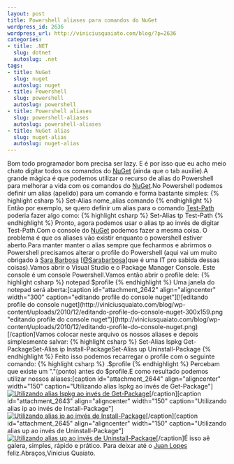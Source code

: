 ```yaml
--- 
layout: post
title: Powershell aliases para comandos do NuGet
wordpress_id: 2636
wordpress_url: http://viniciusquaiato.com/blog/?p=2636
categories: 
- title: .NET
  slug: dotnet
  autoslug: .net
tags: 
- title: NuGet
  slug: nuget
  autoslug: nuget
- title: Powershell
  slug: powershell
  autoslug: powershell
- title: Powershell aliases
  slug: powershell-aliases
  autoslug: powershell-aliases
- title: NuGet alias
  slug: nuget-alias
  autoslug: nuget-alias
---
```

Bom todo programador bom precisa ser lazy. E é por isso que eu acho meio chato digitar todos os comandos do [NuGet](http://viniciusquaiato.com/blog/tag/nuget/) (ainda que o tab auxilie).A grande mágica é que podemos utilizar o recurso de alias do Powershell para melhorar a vida com os comandos do [NuGet](http://viniciusquaiato.com/blog/tag/nuget/).No Powershell podemos definir um alias (apelido) para um comando e forma bastante simples:
{% highlight csharp %}
Set-Alias nome_alias comando
{% endhighlight %}
Então por exemplo, se quero definir um alias para o comando [Test-Path](http://technet.microsoft.com/en-us/library/ff730955.aspx) poderia fazer algo como:
{% highlight csharp %}
Set-Alias tp Test-Path
{% endhighlight %}
Pronto, agora podemos usar o alias tp ao invés de digitar Test-Path.Com o console do [NuGet](http://nuget.codeplex.com) podemos fazer a mesma coisa. O problema é que os aliases vão existir enquanto o powershell estiver aberto.Para manter manter o alias sempre que fecharmos e abrirmos o Powershell precisamos alterar o profile do Powershell (aqui vai um muito obrigado à [Sara Barbosa](http://sarajbarbosa.wordpress.com/) [[@Sarabarbosa](http://twitter.com/Sarabarbosa)]que é uma IT pro sabida dessas coisas).Vamos abrir o Visual Studio e o Package Manager Console. Este console é um console Powershell.Vamos então abrir o profile dele:
{% highlight csharp %}
notepad $profile
{% endhighlight %}
Uma janela do notepad será aberta:[caption id="attachment_2642" align="aligncenter" width="300" caption="editando profile do console nuget"][![editando profile do console nuget](http://viniciusquaiato.com/blog/wp-content/uploads/2010/12/editando-profile-do-console-nuget-300x159.png "editando profile do console nuget")](http://viniciusquaiato.com/blog/wp-content/uploads/2010/12/editando-profile-do-console-nuget.png)[/caption]Vamos colocar neste arquivo os nossos aliases e depois simplesmente salvar:
{% highlight csharp %}
Set-Alias lspkg Get-PackageSet-Alias ip Install-PackageSet-Alias up Uninstall-Package
{% endhighlight %}
Feito isso podemos recarregar o profile com o seguinte comando:
{% highlight csharp %}
.$profile
{% endhighlight %}
Percebam que existe um "."(ponto) antes do $profile.E como resultado podemos utilizar nossos aliases:[caption id="attachment_2644" align="aligncenter" width="150" caption="Utilizando alias lspkg ao invés de Get-Package"][![Utilizando alias lspkg ao invés de Get-Package](http://viniciusquaiato.com/blog/wp-content/uploads/2010/12/lspkg-150x150.png "Utilizando alias lspkg ao invés de Get-Package")](http://viniciusquaiato.com/blog/wp-content/uploads/2010/12/lspkg.png)[/caption][caption id="attachment_2643" align="aligncenter" width="150" caption="Utilizando alias ip ao invés de Install-Package"][![Utilizando alias ip ao invés de Install-Package](http://viniciusquaiato.com/blog/wp-content/uploads/2010/12/install-150x150.png "Utilizando alias ip ao invés de Install-Package")](http://viniciusquaiato.com/blog/wp-content/uploads/2010/12/install.png)[/caption][caption id="attachment_2645" align="aligncenter" width="150" caption="Utilizando alias up ao invés de Uninstall-Package"][![Utilizando alias up ao invés de Uninstall-Package](http://viniciusquaiato.com/blog/wp-content/uploads/2010/12/uninstall-150x150.png "Utilizando alias up ao invés de Uninstall-Package")](http://viniciusquaiato.com/blog/wp-content/uploads/2010/12/uninstall.png)[/caption]É isso aê galera, simples, rápido e prático. Para deixar até o [Juan Lopes](http://twitter.com/juanplopes) feliz.Abraços,Vinicius Quaiato.
